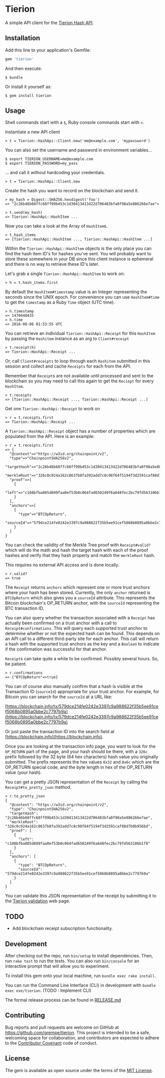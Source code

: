 # Tierion

A simple API client for the [Tierion Hash API](https://tierion.com/docs/hashapi).

## Installation

Add this line to your application's Gemfile:

```ruby
gem 'tierion'
```

And then execute:

    $ bundle

Or install it yourself as:

    $ gem install tierion

## Usage

Shell commands start with a `$`, Ruby console commands start with `>`.

Instantiate a new API client

```
> t = Tierion::HashApi::Client.new('me@example.com', 'mypassword')
```

You can also set the username and password in environment
variables...

```
$ export TIERION_USERNAME=me@example.com
$ export TIERION_PASSWORD=my_pass
```

... and call it without hardcoding your credentials.

```
> t = Tierion::HashApi::Client.new
```

Create the hash you want to record on the blockchain
and send it.

```
> my_hash = Digest::SHA256.hexdigest('foo')
=> "2c26b46b68ffc68ff99b453c1d30413413422d706483bfa0f98a5e886266e7ae">

> t.send(my_hash)
=> Tierion::HashApi::HashItem ...
```

Now you can take a look at the Array of `HashItem`s.

```
> t.hash_items
=> [Tierion::HashApi::HashItem ..., Tierion::HashApi::HashItem ...]
```

Within the `Tierion::HashApi::HashItem` objects is the only place you
can find the hash item ID's for hashes you've sent. You will probably want
to store these somewhere in your DB since this client instance is ephemeral
and there is no way to retrieve these ID's later.

Let's grab a single `Tierion::HashApi::HashItem` to work on:

```
> h = t.hash_items.first
```

By default the `HashItem#timestamp` value is an Integer representing
the seconds since the UNIX epoch. For convenience you can use `HashItem#time` to get the `timestamp` as a Ruby `Time` object (UTC time).

```
> h.timestamp
=> 1470448435
> h.time
=> 2016-08-06 01:53:55 UTC
```

You can retrieve an individual `Tierion::HashApi::Receipt`
for this `HashItem` by passing the `Hashitem` instance as
an arg to `Client#receipt`

```
> t.receipt(h)
=> Tierion::HashApi::Receipt ...
```

Or, call `Client#receipts` to loop through each `Hashitem`
submitted in this session and collect and cache `Receipts`
for each from the API.

Remember that `Receipt`s are not available until
processed and sent to the blockchain so you may need
to call this again to get the `Reciept` for every `HashItem`.

```
> t.receipts
=> [Tierion::HashApi::Receipt ..., Tierion::HashApi::Receipt ...]
```

Get one `Tierion::HashApi::Receipt` to work on

```
> r = t.receipts.first
=> Tierion::HashApi::Receipt ...
```

A `Tierion::HashApi::Receipt` object has a number of properties
which are populated from the API. Here is an example:

```
> r = t.receipts.first
=> {
  "@context"=>"https://w3id.org/chainpoint/v2",
  "type"=>"ChainpointSHA256v2",
  "targetHash"=>"2c26b46b68ffc68ff99b453c1d30413413422d706483bfa0f98a5e886266e7ae",
  "merkleRoot"=>"326c0c924a162c8637b8fa392add7c8c98f64f5194f3d2591caf88d7b0b956bd",
  "proof"=>[
    {
      "left"=>"c108bfba805d899faa0ef53b0c064fad650249f6a648fec2bc79fd563106b1f8"
    }
  ],
  "anchors"=>[
    {
      "type"=>"BTCOpReturn",
      "sourceId"=>"579dce214fe0242e3397c9a988622f35b5ee91cef5068b0895a0bbe2c7797b9a"
    }
  ]
}
```

You can check the validity of the Merkle Tree proof with `Receipt#valid?`
which will do the math and hash the target hash with each of the proof hashes and verify that they hash properly and match the `merkleRoot` hash.

This requires no external API access and is done locally.

```
> r.valid?
=> true
```

The `Receipt` returns `anchors` which represent one or more trust
anchors where your hash has been stored. Currently, the only `anchor`
returned is `BTCOpReturn` which also gives you a `sourceId`
attribute. This represents the Bitcoin blockchain's OP_RETURN anchor,
with the `sourceId` representing the BTC transaction ID.

You can also query whether the transaction associated with a `Receipt`
has actually been confirmed on a trust anchor with a call to
`Receipt#confirmations`. This will query each supported trust anchor
to determine whether or not the expected hash can be found. This depends
on an API call to a different third-party site for each anchor. This call
will return a hash with the supported trust anchors as the key and a `Boolean` to indicate if the confirmation was successful for that anchor.

`Receipt`s can take quite a while to be confirmed. Possibly several hours.
So, be patient.

```
> r.confirmations
=> {"BTCOpReturn"=>true}
```

You can of course also manually confirm that a hash is
visible at the Transaction ID (`sourceId`) appropriate
for your trust anchor. For example, for Bitcoin you can
search for the `sourceId` at a URL like:

[https://blockchain.info/tx/579dce214fe0242e3397c9a988622f35b5ee91cef5068b0895a0bbe2c7797b9a](https://blockchain.info/tx/579dce214fe0242e3397c9a988622f35b5ee91cef5068b0895a0bbe2c7797b9a)

Or just paste the transaction ID into the search field at [https://blockchain.info](https://blockchain.info).

Once you are looking at the transaction info page, you want to
look for the `OP_RETURN` part of the page, and your hash should be
there, with a `326c` prefix followed by the 32 byte (64 hex characters)
hash value you originally submitted. The prefix represents the hex values
`0x32` and `0x6c` which are the OP_RETURN special code, and the byte length in hex of the OP_RETURN value (your hash).

You can get a pretty JSON representation of the `Receipt` by calling
the `Receipt#to_pretty_json` method.

```
> r.to_pretty_json
{
  "@context": "https://w3id.org/chainpoint/v2",
  "type": "ChainpointSHA256v2",
  "targetHash": "2c26b46b68ffc68ff99b453c1d30413413422d706483bfa0f98a5e886266e7ae",
  "merkleRoot": "326c0c924a162c8637b8fa392add7c8c98f64f5194f3d2591caf88d7b0b956bd",
  "proof": [
    {
      "left": "c108bfba805d899faa0ef53b0c064fad650249f6a648fec2bc79fd563106b1f8"
    }
  ],
  "anchors": [
    {
      "type": "BTCOpReturn",
      "sourceId": "579dce214fe0242e3397c9a988622f35b5ee91cef5068b0895a0bbe2c7797b9a"
    }
  ]
}
```

You can validate this JSON representation of the receipt by
submitting it to the [Tierion validation](https://tierion.com/validate)
web page.

## TODO

- Add blockchain receipt subscription functionality.


## Development

After checking out the repo, run `bin/setup` to install dependencies. Then,
run `rake test` to run the tests. You can also run `bin/console` for an
interactive prompt that will allow you to experiment.

To install this gem onto your local machine, run `bundle exec rake install`.

You can run the Command Line Interface (CLI) in development
with `bundle exec exe/tierion`. (TODO : Implement CLI)

The formal release process can be found in [RELEASE.md](https://github.com/grempe/tierion/blob/master/RELEASE.md)

## Contributing

Bug reports and pull requests are welcome on GitHub at https://github.com/grempe/tierion. This project is intended to be a safe, welcoming space for collaboration, and contributors are expected to adhere to the [Contributor Covenant](http://contributor-covenant.org) code of conduct.


## License

The gem is available as open source under the terms of the [MIT License](http://opensource.org/licenses/MIT).
